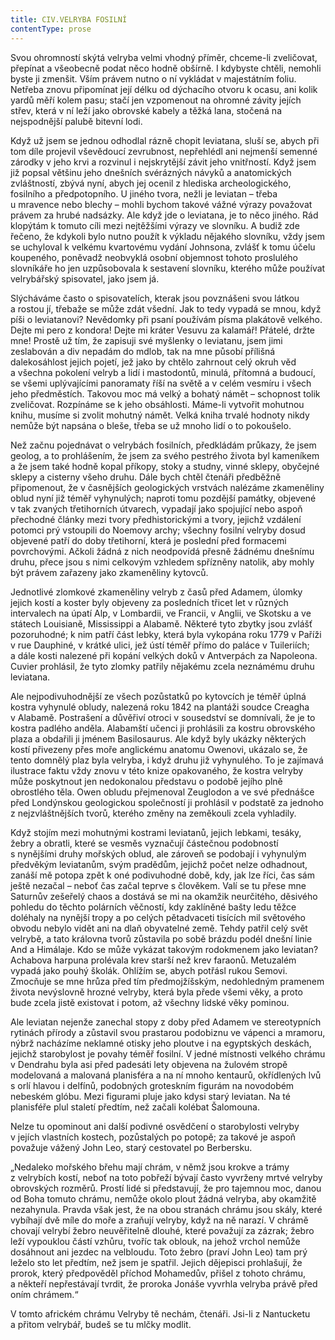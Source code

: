 ```yaml
---
title: CIV.VELRYBA FOSILNÍ
contentType: prose
---
```


  

Svou ohromností skýtá velryba velmi vhodný příměr, chceme-li zveličovat, přepínat a všeobecně podat něco hodně obšírně. I kdybyste chtěli, nemohli byste ji zmenšit. Vším právem nutno o ní vykládat v majestátním foliu. Netřeba znovu připomínat její délku od dýchacího otvoru k ocasu, ani kolik yardů měří kolem pasu; stačí jen vzpomenout na ohromné závity jejích střev, která v ní leží jako obrovské kabely a těžká lana, stočená na nejspodnější palubě bitevní lodi.

Když už jsem se jednou odhodlal rázně chopit leviatana, sluší se, abych při tom díle projevil vševědoucí zevrubnost, nepřehlédl ani nejmenší semenné zárodky v jeho krvi a rozvinul i nejskrytější závit jeho vnitřností. Když jsem již popsal většinu jeho dnešních svérázných návyků a anatomických zvláštností, zbývá nyní, abych jej ocenil z hlediska archeologického, fosilního a předpotopního. U jiného tvora, nežli je leviatan – třeba u mravence nebo blechy – mohli bychom takové vážné výrazy považovat právem za hrubé nadsázky. Ale když jde o leviatana, je to něco jiného. Rád klopýtám k tomuto cíli mezi nejtěžšími výrazy ve slovníku. A budiž zde řečeno, že kdykoli bylo nutno použít k výkladu nějakého slovníku, vždy jsem se uchyloval k velkému kvartovému vydání Johnsona, zvlášť k tomu účelu koupeného, poněvadž neobvyklá osobní objemnost tohoto proslulého slovníkáře ho jen uzpůsobovala k sestavení slovníku, kterého může používat velrybářský spisovatel, jako jsem já.

Slýcháváme často o spisovatelích, kterak jsou povznášeni svou látkou a rostou jí, třebaže se může zdát všední. Jak to tedy vypadá se mnou, když píši o leviatanovi? Nevědomky při psaní používám písma plakátově velkého. Dejte mi pero z kondora! Dejte mi kráter Vesuvu za kalamář! Přátelé, držte mne! Prostě už tím, že zapisuji své myšlenky o leviatanu, jsem jimi zeslabován a div nepadám do mdlob, tak na mne působí přílišná dalekosáhlost jejich pojetí, jež jako by chtělo zahrnout celý okruh věd a všechna pokolení velryb a lidí i mastodontů, minulá, přítomná a budoucí, se všemi uplývajícími panoramaty říší na světě a v celém vesmíru i všech jeho předměstích. Takovou moc má velký a bohatý námět – schopnost tolik zveličovat. Rozpínáme se k jeho obsáhlosti. Máme-li vytvořit mohutnou knihu, musíme si zvolit mohutný námět. Velká kniha trvalé hodnoty nikdy nemůže být napsána o bleše, třeba se už mnoho lidí o to pokoušelo.

Než začnu pojednávat o velrybách fosilních, předkládám průkazy, že jsem geolog, a to prohlášením, že jsem za svého pestrého života byl kameníkem a že jsem také hodně kopal příkopy, stoky a studny, vinné sklepy, obyčejné sklepy a cisterny všeho druhu. Dále bych chtěl čtenáři předběžně připomenout, že v časnějších geologických vrstvách nalézáme zkameněliny oblud nyní již téměř vyhynulých; naproti tomu pozdější památky, objevené v tak zvaných třetihorních útvarech, vypadají jako spojující nebo aspoň přechodné články mezi tvory předhistorickými a tvory, jejichž vzdálení potomci prý vstoupili do Noemovy archy; všechny fosilní velryby dosud objevené patří do doby třetihorní, která je poslední před formacemi povrchovými. Ačkoli žádná z nich neodpovídá přesně žádnému dnešnímu druhu, přece jsou s nimi celkovým vzhledem spřízněny natolik, aby mohly být právem zařazeny jako zkameněliny kytovců.

Jednotlivé zlomkové zkameněliny velryb z časů před Adamem, úlomky jejich kostí a koster byly objeveny za posledních třicet let v různých intervalech na úpatí Alp, v Lombardii, ve Francii, v Anglii, ve Skotsku a ve státech Louisianě, Mississippi a Alabamě. Některé tyto zbytky jsou zvlášť pozoruhodné; k nim patří část lebky, která byla vykopána roku 1779 v Paříži v rue Dauphiné, v krátké ulici, jež ústí téměř přímo do paláce v Tuileriích; a dále kosti nalezené při kopání velkých doků v Antverpách za Napoleona. Cuvier prohlásil, že tyto zlomky patřily nějakému zcela neznámému druhu leviatana.

Ale nejpodivuhodnější ze všech pozůstatků po kytovcích je téměř úplná kostra vyhynulé obludy, nalezená roku 1842 na plantáži soudce Creagha v Alabamě. Postrašení a důvěřiví otroci v sousedství se domnívali, že je to kostra padlého anděla. Alabamští učenci ji prohlásili za kostru obrovského plaza a obdařili ji jménem Basilosaurus. Ale když byly ukázky některých kostí přivezeny přes moře anglickému anatomu Owenovi, ukázalo se, že tento domnělý plaz byla velryba, i když druhu již vyhynulého. To je zajímavá ilustrace faktu vždy znovu v této knize opakovaného, že kostra velryby může poskytnout jen nedokonalou představu o podobě jejího plně obrostlého těla. Owen obludu přejmenoval Zeuglodon a ve své přednášce před Londýnskou geologickou společností ji prohlásil v podstatě za jednoho z nejzvláštnějších tvorů, kterého změny na zeměkouli zcela vyhladily.

Když stojím mezi mohutnými kostrami leviatanů, jejich lebkami, tesáky, žebry a obratli, které se vesměs vyznačují částečnou podobností s nynějšími druhy mořských oblud, ale zároveň se podobají i vyhynulým předvěkým leviatanům, svým pradědům, jejichž počet nelze odhadnout, zanáší mě potopa zpět k oné podivuhodné době, kdy, jak lze říci, čas sám ještě nezačal – neboť čas začal teprve s člověkem. Valí se tu přese mne Saturnův zešeřelý chaos a dostává se mi na okamžik neurčitého, děsivého pohledu do těchto polárních věčností, kdy zaklíněné bašty ledu těžce doléhaly na nynější tropy a po celých pětadvaceti tisících mil světového obvodu nebylo vidět ani na dlaň obyvatelné země. Tehdy patřil celý svět velrybě, a tato královna tvorů zůstavila po sobě brázdu podél dnešní linie And a Himálaje. Kdo se může vykázat takovým rodokmenem jako leviatan? Achabova harpuna prolévala krev starší než krev faraonů. Metuzalém vypadá jako pouhý školák. Ohlížím se, abych potřásl rukou Semovi. Zmocňuje se mne hrůza před tím předmojžíšským, nedohledným pramenem života nevýslovně hrozné velryby, která byla přede všemi věky, a proto bude zcela jistě existovat i potom, až všechny lidské věky pominou.

Ale leviatan nejenže zanechal stopy z doby před Adamem ve stereotypních rytinách přírody a zůstavil svou prastarou podobiznu ve vápenci a mramoru, nýbrž nacházíme neklamné otisky jeho ploutve i na egyptských deskách, jejichž starobylost je povahy téměř fosilní. V jedné místnosti velkého chrámu v Dendrahu byla asi před padesáti lety objevena na žulovém stropě modelovaná a malovaná planisféra a na ní mnoho kentaurů, okřídlených lvů s orlí hlavou i delfínů, podobných groteskním figurám na novodobém nebeském glóbu. Mezi figurami pluje jako kdysi starý leviatan. Na té planisféře plul staletí předtím, než začali kolébat Šalomouna.

Nelze tu opominout ani další podivné osvědčení o starobylosti velryby v jejích vlastních kostech, pozůstalých po potopě; za takové je aspoň považuje vážený John Leo, starý cestovatel po Berbersku.

„Nedaleko mořského břehu mají chrám, v němž jsou krokve a trámy z velrybích kostí, neboť na toto pobřeží bývají často vyvrženy mrtvé velryby obrovských rozměrů. Prostí lidé si představují, že pro tajemnou moc, danou od Boha tomuto chrámu, nemůže okolo plout žádná velryba, aby okamžitě nezahynula. Pravda však jest, že na obou stranách chrámu jsou skály, které vybíhají dvě míle do moře a zraňují velryby, když na ně narazí. V chrámě chovají velrybí žebro neuvěřitelně dlouhé, které považují za zázrak; žebro leží vypouklou částí vzhůru, tvoříc tak oblouk, na jehož vrchol nemůže dosáhnout ani jezdec na velbloudu. Toto žebro (praví John Leo) tam prý leželo sto let předtím, než jsem je spatřil. Jejich dějepisci prohlašují, že prorok, který předpověděl příchod Mohamedův, přišel z tohoto chrámu, a někteří nepřestávají tvrdit, že proroka Jonáše vyvrhla velryba právě před oním chrámem.“

V tomto africkém chrámu Velryby tě nechám, čtenáři. Jsi-li z Nantucketu a přitom velrybář, budeš se tu mlčky modlit.

